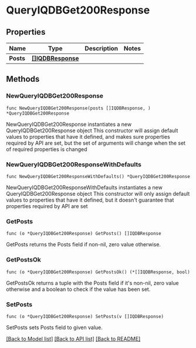 # QueryIQDBGet200Response

## Properties

Name | Type | Description | Notes
------------ | ------------- | ------------- | -------------
**Posts** | [**[]IQDBResponse**](IQDBResponse.md) |  | 

## Methods

### NewQueryIQDBGet200Response

`func NewQueryIQDBGet200Response(posts []IQDBResponse, ) *QueryIQDBGet200Response`

NewQueryIQDBGet200Response instantiates a new QueryIQDBGet200Response object
This constructor will assign default values to properties that have it defined,
and makes sure properties required by API are set, but the set of arguments
will change when the set of required properties is changed

### NewQueryIQDBGet200ResponseWithDefaults

`func NewQueryIQDBGet200ResponseWithDefaults() *QueryIQDBGet200Response`

NewQueryIQDBGet200ResponseWithDefaults instantiates a new QueryIQDBGet200Response object
This constructor will only assign default values to properties that have it defined,
but it doesn't guarantee that properties required by API are set

### GetPosts

`func (o *QueryIQDBGet200Response) GetPosts() []IQDBResponse`

GetPosts returns the Posts field if non-nil, zero value otherwise.

### GetPostsOk

`func (o *QueryIQDBGet200Response) GetPostsOk() (*[]IQDBResponse, bool)`

GetPostsOk returns a tuple with the Posts field if it's non-nil, zero value otherwise
and a boolean to check if the value has been set.

### SetPosts

`func (o *QueryIQDBGet200Response) SetPosts(v []IQDBResponse)`

SetPosts sets Posts field to given value.



[[Back to Model list]](../README.md#documentation-for-models) [[Back to API list]](../README.md#documentation-for-api-endpoints) [[Back to README]](../README.md)


